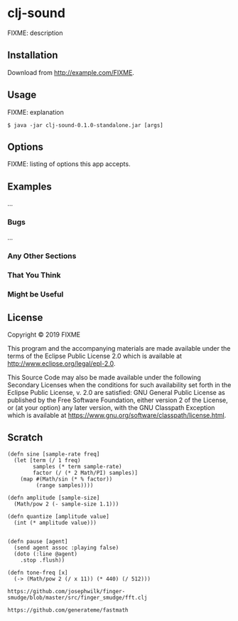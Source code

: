 # clj-sound

FIXME: description

## Installation

Download from http://example.com/FIXME.

## Usage

FIXME: explanation

    $ java -jar clj-sound-0.1.0-standalone.jar [args]

## Options

FIXME: listing of options this app accepts.

## Examples

...

### Bugs

...

### Any Other Sections
### That You Think
### Might be Useful

## License

Copyright © 2019 FIXME

This program and the accompanying materials are made available under the
terms of the Eclipse Public License 2.0 which is available at
http://www.eclipse.org/legal/epl-2.0.

This Source Code may also be made available under the following Secondary
Licenses when the conditions for such availability set forth in the Eclipse
Public License, v. 2.0 are satisfied: GNU General Public License as published by
the Free Software Foundation, either version 2 of the License, or (at your
option) any later version, with the GNU Classpath Exception which is available
at https://www.gnu.org/software/classpath/license.html.

## Scratch

```
(defn sine [sample-rate freq]
  (let [term (/ 1 freq)
        samples (* term sample-rate)
        factor (/ (* 2 Math/PI) samples)]
    (map #(Math/sin (* % factor))
         (range samples))))

(defn amplitude [sample-size]
  (Math/pow 2 (- sample-size 1.1)))

(defn quantize [amplitude value]
  (int (* amplitude value)))
  
  
(defn pause [agent]
  (send agent assoc :playing false)
  (doto (:line @agent)
    .stop .flush))

(defn tone-freq [x]
  (-> (Math/pow 2 (/ x 11)) (* 440) (/ 512)))
  
https://github.com/josephwilk/finger-smudge/blob/master/src/finger_smudge/fft.clj

https://github.com/generateme/fastmath


```

